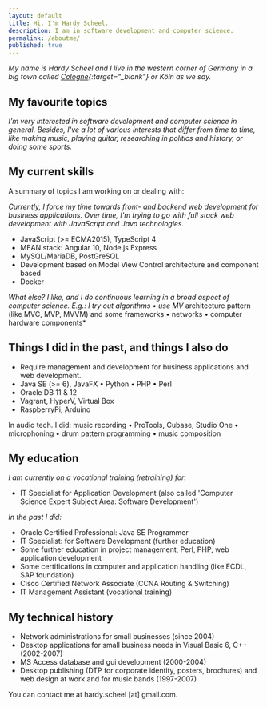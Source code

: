 ```yaml
---
layout: default
title: Hi. I'm Hardy Scheel.
description: I am in software development and computer science.
permalink: /aboutme/
published: true
---
```


*My name is Hardy Scheel and I live in the western corner of Germany in a big town called [Cologne](https://goo.gl/maps/4HdXxkBrVhZFC8uF8){:target="_blank"} or Köln as we say.*

## My favourite topics
*I’m very interested in software development and computer science in general. Besides, I've a lot of various interests that differ from time to time, like making music, playing guitar, researching in politics and history, or doing some sports.*

## My current skills
A summary of topics I am working on or dealing with:

*Currently, I force my time towards front- and backend web development for business applications. Over time, I'm trying to go with full stack web development with JavaScript and Java technologies.*
- JavaScript (>= ECMA2015), TypeScript 4
- MEAN stack: Angular 10, Node.js Express
- MySQL/MariaDB, PostGreSQL
- Development based on Model View Control architecture and component based
- Docker

*What else? I like, and I do continuous learning in a broad aspect of computer science. E.g.: I try out algorithms &bull; use MV* architecture pattern (like MVC, MVP, MVVM) and some frameworks &bull; networks &bull; computer hardware components*

## Things I did in the past, and things I also do

- Require management and development for business applications and web development.
- Java SE (>= 6), JavaFX &bull; Python &bull; PHP &bull; Perl
- Oracle DB 11 & 12
- Vagrant, HyperV, Virtual Box
- RaspberryPi, Arduino

In audio tech. I did: music recording &bull; ProTools, Cubase, Studio One &bull; microphoning &bull; drum pattern programming &bull; music composition

<!--
## My works (currently)
-->

## My education
*I am currently on a vocational training (retraining) for:*
- IT Specialist for Application Development (also called 'Computer Science Expert Subject Area: Software Development')

*In the past I did:*
- Oracle Certified Professional: Java SE Programmer
- IT Specialist: for Software Development (further education)
- Some further education in project management, Perl, PHP, web application development
- Some certifications in computer and application handling (like ECDL, SAP foundation)
- Cisco Certified Network Associate (CCNA Routing & Switching)
- IT Management Assistant (vocational training)

## My technical history
- Network administrations for small businesses (since 2004)
- Desktop applications for small business needs in Visual Basic 6, C++ (2002-2007)
- MS Access database and gui development (2000-2004)
- Desktop publishing (DTP for corporate identity, posters, brochures) and web design at work and for music bands (1997-2007)

You can contact me at hardy.scheel [at] gmail.com.
